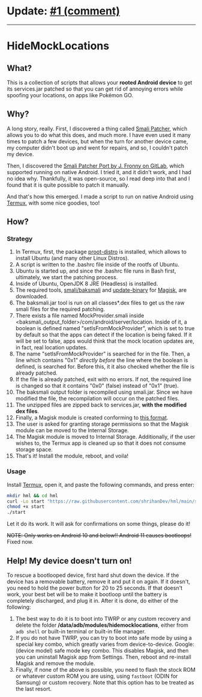 # Update: [#1 (comment)](https://github.com/shrihanDev/hml/issues/1#issuecomment-1615660924)

---

# HideMockLocations

## What?
This is a collection of scripts that allows your **rooted Android device** to get its services.jar patched so that you can get rid of annoying errors while spoofing your locations, on apps like Pokémon GO.

## Why?
A long story, really. First, I discovered a thing called [Smali Patcher](https://forum.xda-developers.com/t/module-smali-patcher-7-3.3680053), which allows you to do what this does, and much more. I have even used it many times to patch a few devices, but when the turn for another device came, my computer didn't boot up and went for repairs, and so, I couldn't patch my device.

Then, I discovered the [Smali Patcher Port by J. Fronny on GitLab](https://gitlab.com/JFronny/smalipatcher), which supported running on native Android. I tried it, and it didn't work, and I had no idea why. Thankfully, it was open-source, so I read deep into that and I found that it is quite possible to patch it manually.

And that's how this emerged. I made a script to run on native Android using [Termux](https://f-droid.org/packages/com.termux), with some nice goodies, too!

## How?
### Strategy
1. In Termux, first, the package [proot-distro](https://github.com/termux/proot-distro) is installed, which allows to install Ubuntu (and many other Linux Distros).
2. A script is written to the .bashrc file inside of the rootfs of Ubuntu.
3. Ubuntu is started up, and since the .bashrc file runs in Bash first, ultimately, we start the patching process.
4. Inside of Ubuntu, OpenJDK 8 JRE (Headless) is installled.
5. The required tools, [smali/baksmali](https://github.com/JesusFreke/smali) and [update-binary](https://github.com/topjohnwu/Magisk/blob/master/scripts/module_installer.sh) for [Magisk](https://github.com/topjohnwu/Magisk), are downloaded.
6. The baksmali.jar tool is run on all classes\*.dex files to get us the raw smali files for the required patching.
7. There exists a file named MockProvider.smali inside <baksmali_output_folder>/com/android/server/location. Inside of it, a boolean is defined named "setIsFromMockProvider", which is set to true by default so that the apps can detect if the location is being faked. If it will be set to false, apps would think that the mock location updates are, in fact, real location updates.
8. The name "setIsFromMockProvider" is searched for in the file. Then, a line which contains "0x1" _directly before_ the line where the boolean is defined, is searched for. Before this, it it also checked whether the file is already patched.
9. If the file is already patched, exit with no errors. If not, the required line is changed so that it contains "0x0" (false) instead of "0x1" (true).
10. The baksmali output folder is recompiled using smali.jar. Since we have modified the file, the recompilation will occur on the patched files.
11. The unzipped files are zipped back to services.jar, **with the modified dex files**.
12. Finally, a Magisk module is created conforming to [this format](https://topjohnwu.github.io/Magisk/guides.html).
13. The user is asked for granting storage permissions so that the Magisk module can be moved to the Internal Storage.
14. The Magisk module is moved to Internal Storage. Additionally, if the user wishes to, the Termux app is cleaned up so that it does not consume storage space.
15. That's it! Install the module, reboot, and voila!

### Usage
Install [Termux](https://f-droid.org/packages/com.termux), open it, and paste the following commands, and press enter:

```sh
mkdir hml && cd hml
curl -Lo start "https://raw.githubusercontent.com/shrihanDev/hml/main/start.sh"
chmod +x start
./start
```
Let it do its work. It will ask for confirmations on some things, please do it!

~~NOTE: Only works on Android 10 and below!! Android 11 causes bootloops!~~ Fixed now.

## Help! My device doesn't turn on!
To rescue a bootlooped device, first hard shut down the device. If the device has a removable battery, remove it and put it on again. If it doesn't, you need to hold the power button for 20 to 25 seconds. If that doesn't work, your best bet will be to make it bootloop until the battery is completely discharged, and plug it in. After it is done, do either of the following:
1. The best way to do it is to boot into TWRP or any custom recovery and delete the folder **/data/adb/modules/hidemocklocations**, either from `adb shell` or built-in terminal or built-in file manager.
2. If you do not have TWRP, you can try to boot into safe mode by using a special key combo, which greatly varies from device-to-device. Google: (device model) safe mode key combo. This disables Magisk, and then you can uninstall Magisk app from Settings. Then, reboot and re-install Magisk and remove the module.
3. Finally, if none of the above is possible, you need to flash the stock ROM or whatever custom ROM you are using, using `fastboot` (ODIN for Samsung) or custom recovery. Note that this option has to be treated as the last resort.

